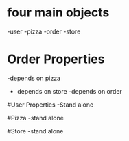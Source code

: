  # four main objects
 -user
 -pizza
 -order
 -store

 # Order Properties
 -depends on pizza
 - depends on store
 -depends on order

#User Properties
-Stand alone

#Pizza
-stand alone

#Store
-stand alone
